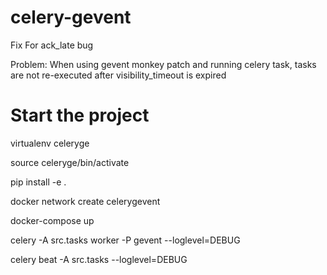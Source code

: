 # celery-gevent
Fix For ack_late bug

Problem:
When using gevent monkey patch and running celery task, tasks are not re-executed after visibility_timeout is expired


# Start the project
virtualenv celeryge

source celeryge/bin/activate

pip install -e .

docker network create celerygevent

docker-compose up

celery -A src.tasks worker -P gevent --loglevel=DEBUG

celery beat -A src.tasks --loglevel=DEBUG
